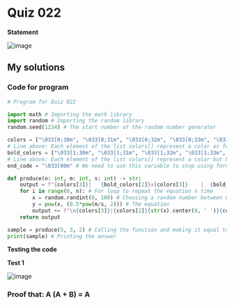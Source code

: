 # Quiz 022
**Statement**

![image](https://user-images.githubusercontent.com/111758436/201060610-c07efa74-fb7d-4b63-a7cd-4fca45bc980b.png)

## My solutions
### Code for program
```.py
# Program for Quiz 022

import math # Importing the math library
import random # Importing the random library
random.seed(1234) # The start number of the random number generator

colors = ["\033[0;30m", "\033[0;31m", "\033[0;32m", "\033[0;33m", "\033[0;34m", "\033[0;35m", "\033[0;36m", "\033[0;37m"]
# Line above: Each element of the list colors[] represent a color as follows: black, red, green, yellow, blue, purple, cyan, white
bold_colors = ["\033[1;30m", "\033[1;31m", "\033[1;32m", "\033[1;33m", "\033[1;34m", "\033[1;35m", "\033[1;36m", "\033[1;37m"]
# Line above: Each element of the list colors[] represent a color but bold as follows: black, red, green, yellow, blue, purple, cyan, white
end_code = "\033[00m" # We need to use this variable to stop using formatting text (coloring in this code)

def produce(n: int, m: int, s: int) -> str:
    output = f"{colors[3]}|   {bold_colors[2]}x{colors[3]}    |  {bold_colors[1]}y(x){colors[3]}  |" # Heading text
    for i in range(0, n): # For loop to repeat the equation n time
        x = random.randint(0, 100) # Choosing a random number between 0 and 100
        y = pow(x, (0.5*pow(m/s, 2))) # The equation
        output += f"\n{colors[3]}|{colors[2]}{str(x).center(8, ' ')}{colors[3]}|{colors[1]}{str(round(y, 2)).center(8, ' ')}{colors[3]}|" # Printing the equation
    return output

sample = produce(5, 3, 2) # Calling the function and making it equal to a variable
print(sample) # Printing the answer
```
**Testing the code**

**Test 1**

![image](https://user-images.githubusercontent.com/111758436/200589400-502edee6-238a-4475-8bfe-37b48def2eaf.png)

### Proof that: A (A + B) = A
